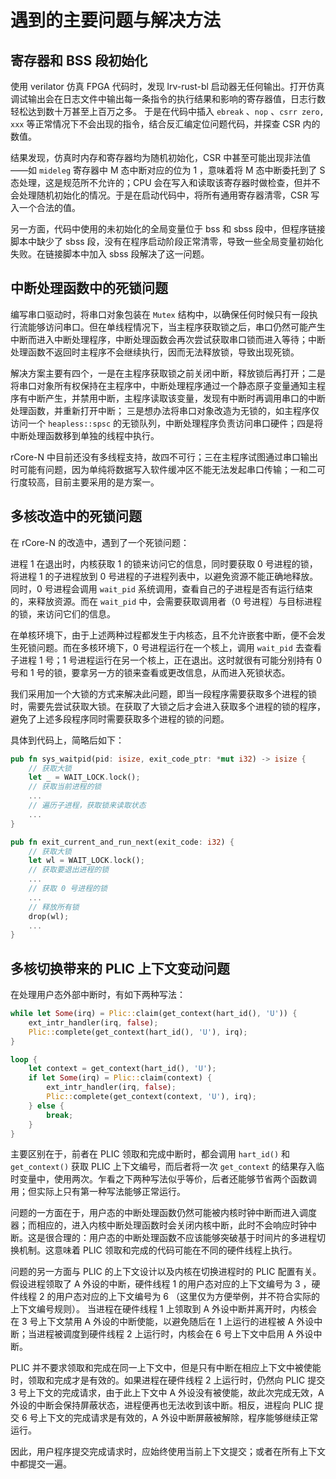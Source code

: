# 遇到的主要问题与解决方法

## 寄存器和 BSS 段初始化

使用 verilator 仿真 FPGA 代码时，发现 lrv-rust-bl 启动器无任何输出。打开仿真调试输出会在日志文件中输出每一条指令的执行结果和影响的寄存器值，日志行数轻松达到数十万甚至上百万之多。
于是在代码中插入 `ebreak` 、`nop` 、`csrr zero, xxx` 等正常情况下不会出现的指令，结合反汇编定位问题代码，并探查 CSR 内的数值。

结果发现，仿真时内存和寄存器均为随机初始化，CSR 中甚至可能出现非法值——如 `mideleg` 寄存器中 M 态中断对应的位为 1 ，意味着将 M 态中断委托到了 S 态处理，这是规范所不允许的；CPU 会在写入和读取该寄存器时做检查，但并不会处理随机初始化的情况。于是在启动代码中，将所有通用寄存器清零，CSR 写入一个合法的值。

另一方面，代码中使用的未初始化的全局变量位于 bss 和 sbss 段中，但程序链接脚本中缺少了 sbss 段，没有在程序启动阶段正常清零，导致一些全局变量初始化失败。在链接脚本中加入 sbss 段解决了这一问题。

## 中断处理函数中的死锁问题

编写串口驱动时，将串口对象包装在 `Mutex` 结构中，以确保任何时候只有一段执行流能够访问串口。但在单线程情况下，当主程序获取锁之后，串口仍然可能产生中断而进入中断处理程序，中断处理函数会再次尝试获取串口锁而进入等待；中断处理函数不返回时主程序不会继续执行，因而无法释放锁，导致出现死锁。

解决方案主要有四个，一是在主程序获取锁之前关闭中断，释放锁后再打开；二是将串口对象所有权保持在主程序中，中断处理程序通过一个静态原子变量通知主程序有中断产生，并禁用中断，主程序读取该变量，发现有中断时再调用串口的中断处理函数，并重新打开中断；
三是想办法将串口对象改造为无锁的，如主程序仅访问一个 `heapless::spsc` 的无锁队列，中断处理程序负责访问串口硬件；四是将中断处理函数移到单独的线程中执行。

rCore-N 中目前还没有多线程支持，故四不可行；三在主程序试图通过串口输出时可能有问题，因为单纯将数据写入软件缓冲区不能无法发起串口传输；一和二可行度较高，目前主要采用的是方案一。

## 多核改造中的死锁问题

在 rCore-N 的改造中，遇到了一个死锁问题：

进程 1 在退出时，内核获取 1 的锁来访问它的信息，同时要获取 0 号进程的锁，将进程 1 的子进程放到 0 号进程的子进程列表中，以避免资源不能正确地释放。同时，0 号进程会调用 `wait_pid` 系统调用，查看自己的子进程是否有运行结束的，来释放资源。而在 `wait_pid` 中，会需要获取调用者（0 号进程）与目标进程的锁，来访问它们的信息。

在单核环境下，由于上述两种过程都发生于内核态，且不允许嵌套中断，便不会发生死锁问题。而在多核环境下，0 号进程运行在一个核上，调用 `wait_pid` 去查看子进程 1 号；1 号进程运行在另一个核上，正在退出。这时就很有可能分别持有 0 号和 1 号的锁，要拿另一方的锁来查看或更改信息，从而进入死锁状态。

我们采用加一个大锁的方式来解决此问题，即当一段程序需要获取多个进程的锁时，需要先尝试获取大锁。在获取了大锁之后才会进入获取多个进程的锁的程序，避免了上述多段程序同时需要获取多个进程的锁的问题。

具体到代码上，简略后如下：

```rust
pub fn sys_waitpid(pid: isize, exit_code_ptr: *mut i32) -> isize {
    // 获取大锁
    let _ = WAIT_LOCK.lock();
    // 获取当前进程的锁
    ...
    // 遍历子进程，获取锁来读取状态
    ...
}

pub fn exit_current_and_run_next(exit_code: i32) {
    // 获取大锁
    let wl = WAIT_LOCK.lock();
    // 获取要退出进程的锁
    ...
    // 获取 0 号进程的锁
    ...
    // 释放所有锁
    drop(wl);
    ...
}
```

## 多核切换带来的 PLIC 上下文变动问题

在处理用户态外部中断时，有如下两种写法：

```rust
while let Some(irq) = Plic::claim(get_context(hart_id(), 'U')) {
    ext_intr_handler(irq, false);
    Plic::complete(get_context(hart_id(), 'U'), irq);
}
```

```rust
loop {
    let context = get_context(hart_id(), 'U');
    if let Some(irq) = Plic::claim(context) {
        ext_intr_handler(irq, false);
        Plic::complete(get_context(context, 'U'), irq);
    } else {
        break;
    }
}

```

主要区别在于，前者在 PLIC 领取和完成中断时，都会调用 `hart_id()` 和 `get_context()` 获取 PLIC 上下文编号，而后者将一次 `get_context` 的结果存入临时变量中，使用两次。乍看之下两种写法似乎等价，后者还能够节省两个函数调用；但实际上只有第一种写法能够正常运行。

问题的一方面在于，用户态的中断处理函数仍然可能被内核时钟中断而进入调度器；而相应的，进入内核中断处理函数时会关闭内核中断，此时不会响应时钟中断。这是很合理的：用户态的中断处理函数不应该能够突破基于时间片的多进程切换机制。这意味着 PLIC 领取和完成的代码可能在不同的硬件线程上执行。

问题的另一方面与 PLIC 的上下文设计以及内核在切换进程时的 PLIC 配置有关。假设进程领取了 A 外设的中断，硬件线程 1 的用户态对应的上下文编号为 3 ，硬件线程 2 的用户态对应的上下文编号为 6 （这里仅为方便举例，并不符合实际的上下文编号规则）。
当进程在硬件线程 1 上领取到 A 外设中断并离开时，内核会在 3 号上下文禁用 A 外设的中断使能，以避免随后在 1 上运行的进程被 A 外设中断；当进程被调度到硬件线程 2 上运行时，内核会在 6 号上下文中启用 A 外设中断。

PLIC 并不要求领取和完成在同一上下文中，但是只有中断在相应上下文中被使能时，领取和完成才是有效的。如果进程在硬件线程 2 上运行时，仍然向 PLIC 提交 3 号上下文的完成请求，由于此上下文中 A 外设没有被使能，故此次完成无效，A 外设的中断会保持屏蔽状态，进程便再也无法收到该中断。相反，进程向 PLIC 提交 6 号上下文的完成请求是有效的，A 外设中断屏蔽被解除，程序能够继续正常运行。

因此，用户程序提交完成请求时，应始终使用当前上下文提交；或者在所有上下文中都提交一遍。
